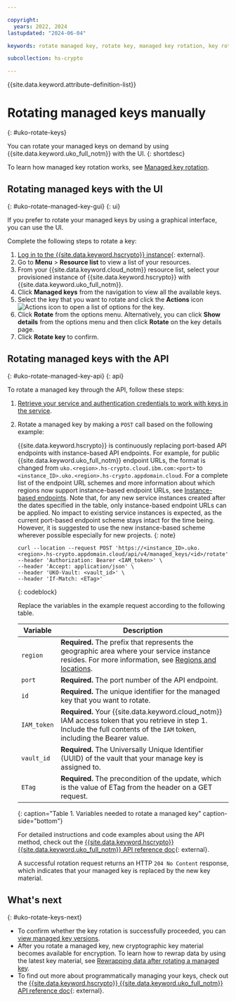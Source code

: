```yaml
---

copyright:
  years: 2022, 2024
lastupdated: "2024-06-04"

keywords: rotate managed key, rotate key, managed key rotation, key rotation, key rewrap

subcollection: hs-crypto

---
```


{{site.data.keyword.attribute-definition-list}}




# Rotating managed keys manually
{: #uko-rotate-keys}

You can rotate your managed keys on demand by using {{site.data.keyword.uko_full_notm}} with the UI.
{: shortdesc}

To learn how managed key rotation works, see [Managed key rotation](/docs/hs-crypto/concepts?topic=hs-crypto-managed-key-rotation-intro).

## Rotating managed keys with the UI
{: #uko-rotate-managed-key-gui}
{: ui}

If you prefer to rotate your managed keys by using a graphical interface, you can use the UI.

Complete the following steps to rotate a key:

1. [Log in to the {{site.data.keyword.hscrypto}} instance](https://cloud.ibm.com/login){: external}.
2. Go to **Menu** &gt; **Resource list** to view a list of your resources.
3. From your {{site.data.keyword.cloud_notm}} resource list, select your provisioned instance of {{site.data.keyword.hscrypto}} with {{site.data.keyword.uko_full_notm}}.
4. Click **Managed keys** from the navigation to view all the available keys.
5. Select the key that you want to rotate and click the **Actions** icon ![Actions icon](../icons/action-menu-icon.svg "Actions") to open a list of options for the key.
6. Click **Rotate** from the options menu. Alternatively, you can click **Show details** from the options menu and then click **Rotate** on the key details page.
7. Click **Rotate key** to confirm.

## Rotating managed keys with the API
{: #uko-rotate-managed-key-api}
{: api}

To rotate a managed key through the API, follow these steps:

1. [Retrieve your service and authentication credentials to work with keys in the service](/docs/hs-crypto?topic=hs-crypto-set-up-uko-api).
   
2. Rotate a managed key by making a `POST` call based on the following example:

    {{site.data.keyword.hscrypto}} is continuously replacing port-based API endpoints with instance-based API endpoints. For example, for public {{site.data.keyword.uko_full_notm}} endpoint URLs, the format is changed from `uko.<region>.hs-crypto.cloud.ibm.com:<port>` to `<instance_ID>.uko.<region>.hs-crypto.appdomain.cloud`. For a complete list of the endpoint URL schemes and more information about which regions now support instance-based endpoint URLs, see [Instance-based endpoints](/docs/hs-crypto?topic=hs-crypto-regions#new-service-endpoints). Note that, for any new service instances created after the dates specified in the table, only instance-based endpoint URLs can be applied. No impact to existing service instances is expected, as the current port-based endpoint scheme stays intact for the time being. However, it is suggested to use the new instance-based scheme wherever possible especially for new projects.
    {: note}
    

    ```
    curl --location --request POST 'https://<instance_ID>.uko.<region>.hs-crypto.appdomain.cloud/api/v4/managed_keys/<id>/rotate'
    --header 'Authorization: Bearer <IAM_token>' \
    --header 'Accept: application/json' \
    --header 'UKO-Vault: <vault_id>' \
    --header 'If-Match: <ETag>'
    ```
    {: codeblock}

    Replace the variables in the example request according to the following table. 

    | Variable | Description |
    | --- | --- |
    | `region` | **Required.** The prefix that represents the geographic area where your service instance resides. For more information, see [Regions and locations](/docs/hs-crypto?topic=hs-crypto-regions). |
    | `port` | **Required.** The port number of the API endpoint. |
    | `id` | **Required.** The unique identifier for the managed key that you want to rotate. |
    | `IAM_token` | **Required.** Your {{site.data.keyword.cloud_notm}} IAM access token that you retrieve in step 1. Include the full contents of the `IAM` token, including the Bearer value. |
    | `vault_id` | **Required.** The Universally Unique Identifier (UUID) of the vault that your manage key is assigned to. |
    | `ETag` | **Required.** The precondition of the update, which is the value of ETag from the header on a GET request. |
    {: caption="Table 1. Variables needed to rotate a managed key" caption-side="bottom"} 

    For detailed instructions and code examples about using the API method, check out the [{{site.data.keyword.hscrypto}} {{site.data.keyword.uko_full_notm}} API reference doc](/apidocs/uko#rotate-managed-key){: external}.
    
    A successful rotation request returns an HTTP `204 No Content` response, which indicates that your managed key is replaced by the new key material.  
    


## What's next
{: #uko-rotate-keys-next}

- To confirm whether the key rotation is successfully proceeded, you can [view managed key versions](/docs/hs-crypto?topic=hs-crypto-uko-view-key-versions).
- After you rotate a managed key, new cryptographic key material becomes available for encryption. To learn how to rewrap data by using the latest key material, see [Rewrapping data after rotating a managed key](/docs/hs-crypto?topic=hs-crypto-managed-key-rotation-intro#rewrap-data-after-managed-key-rotation).
- To find out more about programmatically managing your keys, check out the [{{site.data.keyword.hscrypto}} {{site.data.keyword.uko_full_notm}} API reference doc](/apidocs/uko){: external}.


